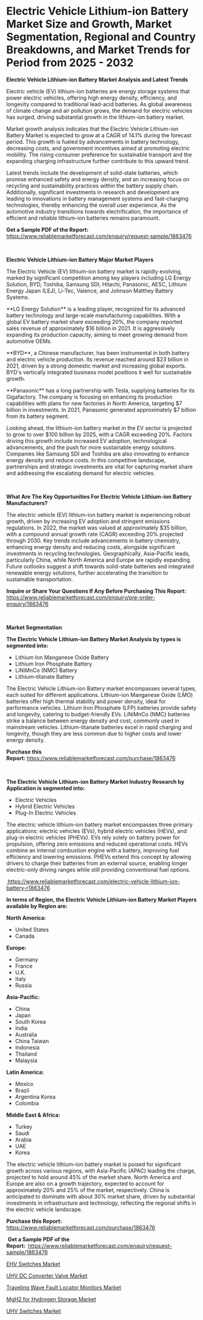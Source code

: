 <p><h1>Electric Vehicle Lithium-ion Battery Market Size and Growth, Market Segmentation, Regional and Country Breakdowns, and Market Trends for Period from 2025 -  2032</h1></p><p><strong>Electric Vehicle Lithium-ion Battery Market Analysis and Latest Trends</strong></p>
<p><p>Electric vehicle (EV) lithium-ion batteries are energy storage systems that power electric vehicles, offering high energy density, efficiency, and longevity compared to traditional lead-acid batteries. As global awareness of climate change and air pollution grows, the demand for electric vehicles has surged, driving substantial growth in the lithium-ion battery market.</p><p>Market growth analysis indicates that the Electric Vehicle Lithium-ion Battery Market is expected to grow at a CAGR of 14.1% during the forecast period. This growth is fueled by advancements in battery technology, decreasing costs, and government incentives aimed at promoting electric mobility. The rising consumer preference for sustainable transport and the expanding charging infrastructure further contribute to this upward trend.</p><p>Latest trends include the development of solid-state batteries, which promise enhanced safety and energy density, and an increasing focus on recycling and sustainability practices within the battery supply chain. Additionally, significant investments in research and development are leading to innovations in battery management systems and fast-charging technologies, thereby enhancing the overall user experience. As the automotive industry transitions towards electrification, the importance of efficient and reliable lithium-ion batteries remains paramount.</p></p>
<p><strong>Get a Sample PDF of the Report:&nbsp;</strong> <a href="https://www.reliablemarketforecast.com/enquiry/request-sample/1863476?utm_campaign=1134&utm_medium=2&utm_source=Github&utm_content=ia&utm_term=07042025&utm_id=electric-vehicle-lithium-ion-battery">https://www.reliablemarketforecast.com/enquiry/request-sample/1863476</a></p>
<p>&nbsp;</p>
<p><strong>Electric Vehicle Lithium-ion Battery Major Market Players</strong></p>
<p><p>The Electric Vehicle (EV) lithium-ion battery market is rapidly evolving, marked by significant competition among key players including LG Energy Solution, BYD, Toshiba, Samsung SDI, Hitachi, Panasonic, AESC, Lithium Energy Japan (LEJ), Li-Tec, Valence, and Johnson Matthey Battery Systems. </p><p>**LG Energy Solution** is a leading player, recognized for its advanced battery technology and large-scale manufacturing capabilities. With a global EV battery market share exceeding 20%, the company reported sales revenue of approximately $16 billion in 2021. It is aggressively expanding its production capacity, aiming to meet growing demand from automotive OEMs.</p><p>**BYD**, a Chinese manufacturer, has been instrumental in both battery and electric vehicle production. Its revenue reached around $23 billion in 2021, driven by a strong domestic market and increasing global exports. BYD's vertically integrated business model positions it well for sustainable growth.</p><p>**Panasonic** has a long partnership with Tesla, supplying batteries for its Gigafactory. The company is focusing on enhancing its production capabilities with plans for new factories in North America, targeting $7 billion in investments. In 2021, Panasonic generated approximately $7 billion from its battery segment.</p><p>Looking ahead, the lithium-ion battery market in the EV sector is projected to grow to over $100 billion by 2025, with a CAGR exceeding 20%. Factors driving this growth include increased EV adoption, technological advancements, and the push for more sustainable energy solutions. Companies like Samsung SDI and Toshiba are also innovating to enhance energy density and reduce costs. In this competitive landscape, partnerships and strategic investments are vital for capturing market share and addressing the escalating demand for electric vehicles.</p></p>
<p>&nbsp;</p>
<p><strong>What Are The Key Opportunities For Electric Vehicle Lithium-ion Battery Manufacturers?</strong></p>
<p><p>The electric vehicle (EV) lithium-ion battery market is experiencing robust growth, driven by increasing EV adoption and stringent emissions regulations. In 2022, the market was valued at approximately $35 billion, with a compound annual growth rate (CAGR) exceeding 20% projected through 2030. Key trends include advancements in battery chemistry, enhancing energy density and reducing costs, alongside significant investments in recycling technologies. Geographically, Asia-Pacific leads, particularly China, while North America and Europe are rapidly expanding. Future outlooks suggest a shift towards solid-state batteries and integrated renewable energy solutions, further accelerating the transition to sustainable transportation.</p></p>
<p><strong>Inquire or Share Your Questions If Any Before Purchasing This Report:</strong> <a href="https://www.reliablemarketforecast.com/enquiry/pre-order-enquiry/1863476?utm_campaign=1134&utm_medium=2&utm_source=Github&utm_content=ia&utm_term=07042025&utm_id=electric-vehicle-lithium-ion-battery">https://www.reliablemarketforecast.com/enquiry/pre-order-enquiry/1863476</a></p>
<p>&nbsp;</p>
<p><strong>Market Segmentation</strong></p>
<p><strong>The Electric Vehicle Lithium-ion Battery Market Analysis by types is segmented into:</strong></p>
<p><ul><li>Lithium Ion Manganese Oxide Battery</li><li>Lithium Iron Phosphate Battery</li><li>LiNiMnCo (NMC) Battery</li><li>Lithium–titanate Battery</li></ul></p>
<p><p>The Electric Vehicle Lithium-ion Battery market encompasses several types, each suited for different applications. Lithium-ion Manganese Oxide (LMO) batteries offer high thermal stability and power density, ideal for performance vehicles. Lithium Iron Phosphate (LFP) batteries provide safety and longevity, catering to budget-friendly EVs. LiNiMnCo (NMC) batteries strike a balance between energy density and cost, commonly used in mainstream vehicles. Lithium-titanate batteries excel in rapid charging and longevity, though they are less common due to higher costs and lower energy density.</p></p>
<p><strong>Purchase this Report:&nbsp;</strong><a href="https://www.reliablemarketforecast.com/purchase/1863476?utm_campaign=1134&utm_medium=2&utm_source=Github&utm_content=ia&utm_term=07042025&utm_id=electric-vehicle-lithium-ion-battery">https://www.reliablemarketforecast.com/purchase/1863476</a></p>
<p>&nbsp;</p>
<p><strong>The Electric Vehicle Lithium-ion Battery Market Industry Research by Application is segmented into:</strong></p>
<p><ul><li>Electric Vehicles</li><li>Hybrid Electric Vehicles</li><li>Plug-In Electric Vehicles</li></ul></p>
<p><p>The electric vehicle lithium-ion battery market encompasses three primary applications: electric vehicles (EVs), hybrid electric vehicles (HEVs), and plug-in electric vehicles (PHEVs). EVs rely solely on battery power for propulsion, offering zero emissions and reduced operational costs. HEVs combine an internal combustion engine with a battery, improving fuel efficiency and lowering emissions. PHEVs extend this concept by allowing drivers to charge their batteries from an external source, enabling longer electric-only driving ranges while still providing conventional fuel options.</p></p>
<p><a href="https://www.reliablemarketforecast.com/electric-vehicle-lithium-ion-battery-r1863476?utm_campaign=1134&utm_medium=2&utm_source=Github&utm_content=ia&utm_term=07042025&utm_id=electric-vehicle-lithium-ion-battery">&nbsp;https://www.reliablemarketforecast.com/electric-vehicle-lithium-ion-battery-r1863476</a></p>
<p><strong>In terms of Region, the Electric Vehicle Lithium-ion Battery Market Players available by Region are:</strong></p>
<p>
    <p> <strong> North America: </strong>
        <ul>
            <li>United States</li>
            <li>Canada</li>
        </ul>
        </p> 
    <p> <strong> Europe: </strong>
        <ul>
            <li>Germany</li>
            <li>France</li>
            <li>U.K.</li>
            <li>Italy</li>
            <li>Russia</li>
        </ul>
        </p> 
    <p> <strong> Asia-Pacific: </strong>
        <ul>
            <li>China</li>
            <li>Japan</li>
            <li>South Korea</li>
            <li>India</li>
            <li>Australia</li>
            <li>China Taiwan</li>
            <li>Indonesia</li>
            <li>Thailand</li>
            <li>Malaysia</li>
        </ul>
        </p> 
    <p> <strong> Latin America: </strong>
        <ul>
            <li>Mexico</li>
            <li>Brazil</li>
            <li>Argentina Korea</li>
            <li>Colombia</li>
        </ul>
        </p> 
    <p> <strong> Middle East & Africa: </strong>
        <ul>
            <li>Turkey</li>
            <li>Saudi</li>
            <li>Arabia</li>
            <li>UAE</li>
            <li>Korea</li>
        </ul>
    </p>
    </p>
<p><p>The electric vehicle lithium-ion battery market is poised for significant growth across various regions, with Asia-Pacific (APAC) leading the charge, projected to hold around 45% of the market share. North America and Europe are also on a growth trajectory, expected to account for approximately 20% and 25% of the market, respectively. China is anticipated to dominate with about 30% market share, driven by substantial investments in infrastructure and technology, reflecting the regional shifts in the electric vehicle landscape.</p></p>
<p><strong>Purchase this Report: </strong><a href="https://www.reliablemarketforecast.com/purchase/1863476?utm_campaign=1134&utm_medium=2&utm_source=Github&utm_content=ia&utm_term=07042025&utm_id=electric-vehicle-lithium-ion-battery">https://www.reliablemarketforecast.com/purchase/1863476</a></p>
<p>&nbsp;<strong>Get a Sample PDF of the Report:&nbsp;&nbsp;</strong><a href="https://www.reliablemarketforecast.com/enquiry/request-sample/1863476?utm_campaign=1134&utm_medium=2&utm_source=Github&utm_content=ia&utm_term=07042025&utm_id=electric-vehicle-lithium-ion-battery">https://www.reliablemarketforecast.com/enquiry/request-sample/1863476</a></p>
<p><strong></strong></p>
<p><p><a href="https://github.com/zemonarutaep/Market-Research-Report-List-1/blob/main/ehv-switches-market.md?utm_campaign=1134&utm_medium=2&utm_source=Github&utm_content=ia&utm_term=07042025&utm_id=electric-vehicle-lithium-ion-battery">EHV Switches Market</a></p><p><a href="https://github.com/donnypolan/Market-Research-Report-List-1/blob/main/uhv-dc-converter-valve-market.md?utm_campaign=1134&utm_medium=2&utm_source=Github&utm_content=ia&utm_term=07042025&utm_id=electric-vehicle-lithium-ion-battery">UHV DC Converter Valve Market</a></p><p><a href="https://github.com/hoganemken50/Market-Research-Report-List-1/blob/main/traveling-wave-fault-locator-monitors-market.md?utm_campaign=1134&utm_medium=2&utm_source=Github&utm_content=ia&utm_term=07042025&utm_id=electric-vehicle-lithium-ion-battery">Traveling Wave Fault Locator Monitors Market</a></p><p><a href="https://github.com/buluckcapps2/Market-Research-Report-List-1/blob/main/mgh2-for-hydrogen-storage-market.md?utm_campaign=1134&utm_medium=2&utm_source=Github&utm_content=ia&utm_term=07042025&utm_id=electric-vehicle-lithium-ion-battery">MgH2 for Hydrogen Storage Market</a></p><p><a href="https://github.com/ujanoandryvw/Market-Research-Report-List-1/blob/main/uhv-switches-market.md?utm_campaign=1134&utm_medium=2&utm_source=Github&utm_content=ia&utm_term=07042025&utm_id=electric-vehicle-lithium-ion-battery">UHV Switches Market</a></p></p>